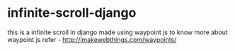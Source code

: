 # infinite-scroll-django
this is a infinite scroll in django made using waypoint js 
to know more about waypoint js refer - http://imakewebthings.com/waypoints/
